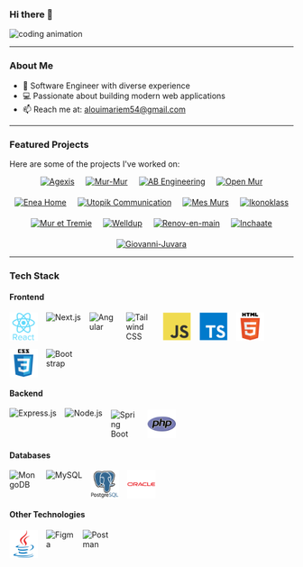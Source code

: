 ### Hi there 👋
<img src="https://user-images.githubusercontent.com/74038190/212750155-3ceddfbd-19d3-40a3-87af-8d329c8323c4.gif" width="500" alt="coding animation">

---

### About Me
- 🌱 Software Engineer with diverse experience
- 💻 Passionate about building modern web applications
- 📫 Reach me at: alouimariem54@gmail.com

---

### Featured Projects
Here are some of the projects I've worked on:

<div align="center" style="display: flex; flex-wrap: wrap; gap: 20px; justify-content: center;">
  <a href="https://agexis.com/" target="_blank">
    <img src="https://agexis.com/assets/icons/logo-agex.webp" width="80" height="50" alt="Agexis">
  </a>
   <a href="https://mur-mur.fr/" target="_blank">
    <img src="https://mur-mur.fr/assets/icons/mur-mur-logo.webp" width="80" height="50" alt="Mur-Mur">
  </a>
  <a href="https://www.ab-engineering.fr/" target="_blank">
    <img src="https://www.ab-engineering.fr/assets/logo.webp" width="50" height="60" alt="AB Engineering">
  </a>
  <a href="https://www.open-mur.com/" target="_blank">
    <img src="https://www.open-mur.com/assets/logo-op.webp" width="70" height="60" alt="Open Mur">
  </a>
  <a href="https://eneahome.com" target="_blank">
    <img src="https://www.eneahome.com/icons/logo.webp" width="70" height="50" alt="Enea Home">
  </a>
  <a href="https://www.utopik-communication.com/" target="_blank">
    <img src="https://www.utopik-communication.com/assets/images/logo1.webp" width="70" height="45" alt="Utopik Communication">
  </a>
  <a href="https://www.mesmurs.fr/" target="_blank">
    <img src="https://www.mesmurs.fr/assets/images/MesMures-logo.webp" width="70" height="35" alt="Mes Murs">
  </a>
  <a href="https://www.ikonoklass.fr/" target="_blank">
    <img src="https://www.ikonoklass.fr/assets/icons/logo1.webp" width="70" height="60" alt="Ikonoklass">
  </a>
  <a href="https://www.mur-et-tremie.com/" target="_blank">
    <img src="https://www.mur-et-tremie.com/assets/images/logo-mur-et-remie.webp" width="60" height="50" alt="Mur et Tremie">
  </a>
  <a href="https://www.welldup.com/" target="_blank">
    <img src="https://www.welldup.com/assets/icons/logo-menu.webp" width="80" height="45" alt="Welldup">
  </a>
  <a href="https://www.renov-en-main.fr/" target="_blank">
    <img src="https://www.renov-en-main.fr/assets/icons/renov-en-main-logo.webp" width="80" height="45" alt="Renov-en-main">
  </a>
  <a href="https://www.inchaate.com/" target="_blank">
    <img src="https://www.inchaate.com/assets/icons/inchaate-logo.webp" width="70" height="45" alt="Inchaate">
  </a>
   <a href="https://www.giovanni-juvara.com/" target="_blank">
    <img src="https://www.giovanni-juvara.com/assets/images/navbar-logo.webp" width="80" height="50" alt="Giovanni-Juvara">
  </a>
</div>

---

### Tech Stack

#### Frontend
<div style="display: flex; flex-wrap: wrap; gap: 15px; align-items: center;">
  <img src="https://raw.githubusercontent.com/devicons/devicon/master/icons/react/react-original-wordmark.svg" width="50" height="50" alt="React" title="React">
  <img src="https://cdn.jsdelivr.net/gh/devicons/devicon/icons/nextjs/nextjs-original.svg" height="50" alt="Next.js" title="Next.js">
  <img src="https://angular.io/assets/images/logos/angular/angular.svg" width="50" height="50" alt="Angular" title="Angular">
  <img src="https://upload.wikimedia.org/wikipedia/commons/d/d5/Tailwind_CSS_Logo.svg" width="50" height="50" alt="Tailwind CSS" title="Tailwind CSS">
  <img src="https://raw.githubusercontent.com/devicons/devicon/master/icons/javascript/javascript-original.svg" width="50" height="50" alt="JavaScript" title="JavaScript">
  <img src="https://raw.githubusercontent.com/devicons/devicon/master/icons/typescript/typescript-original.svg" width="50" height="50" alt="TypeScript" title="TypeScript">
  <img src="https://raw.githubusercontent.com/devicons/devicon/master/icons/html5/html5-original-wordmark.svg" width="50" height="50" alt="HTML5" title="HTML5">
  <img src="https://raw.githubusercontent.com/devicons/devicon/master/icons/css3/css3-original-wordmark.svg" width="50" height="50" alt="CSS3" title="CSS3">
  <img src="https://upload.wikimedia.org/wikipedia/commons/b/b2/Bootstrap_logo.svg" width="50" height="50" alt="Bootstrap" title="Bootstrap">
</div>

#### Backend
<div style="display: flex; flex-wrap: wrap; gap: 15px; align-items: center;">
  <img src="https://media.licdn.com/dms/image/D4E12AQEBg943ptCYpg/article-cover_image-shrink_720_1280/0/1686391647921?e=2147483647&v=beta&t=sTfwUvcIfW7Fuby7hMluDfuRJK3HfYMMWc2SyZR7-GA" height="55" alt="Express.js" title="Express.js">
  <img src="https://avatars.githubusercontent.com/nodejs" height="55" alt="Node.js" title="Node.js">
  <img src="https://www.vectorlogo.zone/logos/springio/springio-icon.svg" width="50" height="50" alt="Spring Boot" title="Spring Boot">
  <img src="https://raw.githubusercontent.com/devicons/devicon/master/icons/php/php-original.svg" width="50" height="50" alt="PHP" title="PHP">
</div>

#### Databases
<div style="display: flex; flex-wrap: wrap; gap: 15px; align-items: center;">
    <img src="https://cdn.worldvectorlogo.com/logos/mongodb-icon-2.svg" width="50" height="50" alt="MongoDB" title="MongoDB">
  <img src="https://www.mysql.com/common/logos/mysql-logo.svg?v2" height="50" alt="MySQL" title="MySQL">
    <img src="https://raw.githubusercontent.com/devicons/devicon/master/icons/postgresql/postgresql-original-wordmark.svg" width="50" height="50" alt="PostgreSQL" title="PostgreSQL">
  <img src="https://raw.githubusercontent.com/devicons/devicon/master/icons/oracle/oracle-original.svg" width="50" height="50" alt="Oracle" title="Oracle">

</div>

#### Other Technologies
<div style="display: flex; flex-wrap: wrap; gap: 15px; align-items: center;">
  <img src="https://raw.githubusercontent.com/devicons/devicon/master/icons/java/java-original.svg" width="50" height="50" alt="Java" title="Java">

  <img src="https://www.vectorlogo.zone/logos/figma/figma-icon.svg" width="50" height="50" alt="Figma" title="Figma">
  <img src="https://www.vectorlogo.zone/logos/getpostman/getpostman-icon.svg" width="50" height="50" alt="Postman" title="Postman">
</div>
